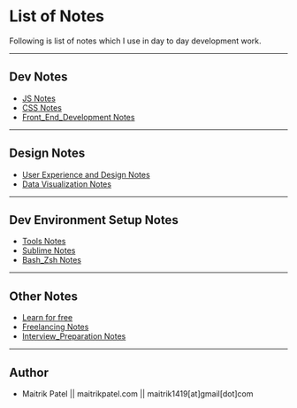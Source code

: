 # List of Notes
Following is list of notes which I use in day to day development work.

---

## Dev Notes

- [JS Notes](JS.md)
- [CSS Notes](css.md)
- [Front_End_Development Notes](Front_End_Development.md)

---

## Design Notes

- [User Experience and Design Notes](UX.md)
- [Data Visualization Notes](dataviz.md)

---

## Dev Environment Setup Notes

- [Tools Notes](Tools.md)
- [Sublime Notes](Sublime.md)
- [Bash_Zsh Notes](Bash_Zsh.md)

---

## Other Notes

- [Learn for free](Learning_Tuts.md)
- [Freelancing Notes](Freelancing.md)
- [Interview_Preparation Notes](Interview_Preparation.md)

---
## Author

- Maitrik Patel || maitrikpatel.com || maitrik1419[at]gmail[dot]com
